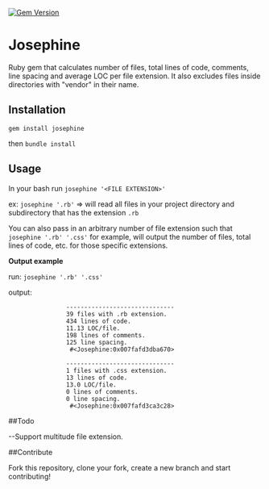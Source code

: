 
[![Gem Version](https://badge.fury.io/rb/josephine.svg)](http://badge.fury.io/rb/josephine)

# Josephine

Ruby gem that calculates number of files, total lines of code, comments, line spacing and average LOC per file extension.
It also excludes files inside directories with "vendor" in their name.

## Installation

 `gem install josephine`

 then `bundle install`

## Usage

In your bash run `josephine '<FILE EXTENSION>'`

ex: `josephine '.rb'` => will read all files in your project directory and subdirectory that has the extension `.rb`

You can also pass in an arbitrary number of file extension such that `josephine '.rb' '.css'` for example, will output the number of files, total lines of code, etc. for those specific extensions.

<strong>Output example</strong>

run:  `josephine '.rb' '.css'`

output:


					------------------------------
					39 files with .rb extension.
					434 lines of code.
					11.13 LOC/file.
					198 lines of comments.
					125 line spacing.
					 #<Josephine:0x007fafd3dba670>

					------------------------------
					1 files with .css extension.
					13 lines of code.
					13.0 LOC/file.
					0 lines of comments.
					0 line spacing.
					 #<Josephine:0x007fafd3ca3c28>

##Todo

--Support multitude file extension.

##Contribute

Fork this repository, clone your fork, create a new branch and start contributing!
